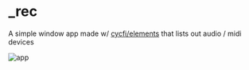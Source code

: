 # _rec
A simple window app made w/ [cycfi/elements](https://github.com/cycfi/elements) that lists out audio / midi devices

![app](https://user-images.githubusercontent.com/25020235/115121802-7cda5d00-9f69-11eb-9c39-a72bbfee5635.png)
